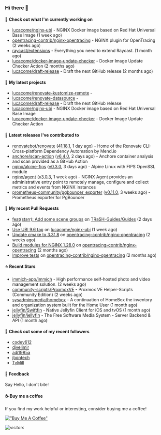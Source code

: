 ### Hi there 👋

#### 👷 Check out what I'm currently working on

- [lucacome/nginx-ubi](https://github.com/lucacome/nginx-ubi) - NGINX Docker image based on Red Hat Universal Base Image (1 week ago)
- [opentracing-contrib/nginx-opentracing](https://github.com/opentracing-contrib/nginx-opentracing) - NGINX plugin for OpenTracing (2 weeks ago)
- [raycast/extensions](https://github.com/raycast/extensions) - Everything you need to extend Raycast. (1 month ago)
- [lucacome/docker-image-update-checker](https://github.com/lucacome/docker-image-update-checker) - Docker Image Update Checker Action (2 months ago)
- [lucacome/draft-release](https://github.com/lucacome/draft-release) - Draft the next GitHub release (2 months ago)

#### 🌱 My latest projects

- [lucacome/renovate-kustomize-remote](https://github.com/lucacome/renovate-kustomize-remote) - 
- [lucacome/renovate-datasource](https://github.com/lucacome/renovate-datasource) - 
- [lucacome/draft-release](https://github.com/lucacome/draft-release) - Draft the next GitHub release
- [lucacome/nginx-ubi](https://github.com/lucacome/nginx-ubi) - NGINX Docker image based on Red Hat Universal Base Image
- [lucacome/docker-image-update-checker](https://github.com/lucacome/docker-image-update-checker) - Docker Image Update Checker Action

#### 🔭 Latest releases I've contributed to

- [renovatebot/renovate](https://github.com/renovatebot/renovate) ([41.18.1](https://github.com/renovatebot/renovate/releases/tag/41.18.1), 1 day ago) - Home of the Renovate CLI: Cross-platform Dependency Automation by Mend.io
- [anchore/scan-action](https://github.com/anchore/scan-action) ([v6.4.0](https://github.com/anchore/scan-action/releases/tag/v6.4.0), 2 days ago) - Anchore container analysis and scan provided as a GitHub Action
- [nginx/alpine-fips](https://github.com/nginx/alpine-fips) ([v0.3.0](https://github.com/nginx/alpine-fips/releases/tag/v0.3.0), 3 days ago) - Alpine Linux with FIPS OpenSSL module
- [nginx/agent](https://github.com/nginx/agent) ([v3.0.3](https://github.com/nginx/agent/releases/tag/v3.0.3), 1 week ago) - NGINX Agent provides an administrative entry point to remotely manage, configure and collect metrics and events from NGINX instances
- [prometheus-community/pgbouncer_exporter](https://github.com/prometheus-community/pgbouncer_exporter) ([v0.11.0](https://github.com/prometheus-community/pgbouncer_exporter/releases/tag/v0.11.0), 3 weeks ago) - Prometheus exporter for PgBouncer

#### 🔨 My recent Pull Requests

- [feat(starr): Add some scene groups](https://github.com/TRaSH-Guides/Guides/pull/2419) on [TRaSH-Guides/Guides](https://github.com/TRaSH-Guides/Guides) (2 days ago)
- [Use UBI 9.6 tag](https://github.com/lucacome/nginx-ubi/pull/265) on [lucacome/nginx-ubi](https://github.com/lucacome/nginx-ubi) (1 week ago)
- [Update cmake to 3.31.8](https://github.com/opentracing-contrib/nginx-opentracing/pull/875) on [opentracing-contrib/nginx-opentracing](https://github.com/opentracing-contrib/nginx-opentracing) (2 weeks ago)
- [Build modules for NGINX 1.28.0](https://github.com/opentracing-contrib/nginx-opentracing/pull/840) on [opentracing-contrib/nginx-opentracing](https://github.com/opentracing-contrib/nginx-opentracing) (2 months ago)
- [Improve tests](https://github.com/opentracing-contrib/nginx-opentracing/pull/836) on [opentracing-contrib/nginx-opentracing](https://github.com/opentracing-contrib/nginx-opentracing) (2 months ago)

#### ⭐ Recent Stars

- [immich-app/immich](https://github.com/immich-app/immich) - High performance self-hosted photo and video management solution. (2 weeks ago)
- [community-scripts/ProxmoxVE](https://github.com/community-scripts/ProxmoxVE) - Proxmox VE Helper-Scripts (Community Edition)  (2 weeks ago)
- [sysadminsmedia/homebox](https://github.com/sysadminsmedia/homebox) - A continuation of HomeBox the inventory and organization system built for the Home User (1 month ago)
- [jellyfin/Swiftfin](https://github.com/jellyfin/Swiftfin) - Native Jellyfin Client for iOS and tvOS  (1 month ago)
- [jellyfin/jellyfin](https://github.com/jellyfin/jellyfin) - The Free Software Media System - Server Backend &amp; API (1 month ago)

#### 👯 Check out some of my recent followers

- [codev612](https://github.com/codev612)
- [djvelimir](https://github.com/djvelimir)
- [adi1985a](https://github.com/adi1985a)
- [jbontech](https://github.com/jbontech)
- [TyMill](https://github.com/TyMill)

#### 💬 Feedback

Say Hello, I don't bite!

#### ☕ Buy me a coffee

If you find my work helpful or interesting, consider buying me a coffee!

[!["Buy Me A Coffee"](https://www.buymeacoffee.com/assets/img/custom_images/orange_img.png)](https://www.buymeacoffee.com/lucacome)

![visitors](https://visitor-badge.laobi.icu/badge?page_id=lucacome.visitor-badge)
#
